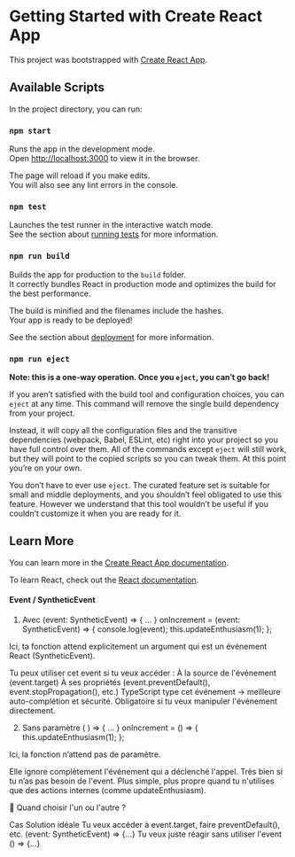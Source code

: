 # Getting Started with Create React App

This project was bootstrapped with [Create React App](https://github.com/facebook/create-react-app).

## Available Scripts

In the project directory, you can run:

### `npm start`

Runs the app in the development mode.\
Open [http://localhost:3000](http://localhost:3000) to view it in the browser.

The page will reload if you make edits.\
You will also see any lint errors in the console.

### `npm test`

Launches the test runner in the interactive watch mode.\
See the section about [running tests](https://facebook.github.io/create-react-app/docs/running-tests) for more information.

### `npm run build`

Builds the app for production to the `build` folder.\
It correctly bundles React in production mode and optimizes the build for the best performance.

The build is minified and the filenames include the hashes.\
Your app is ready to be deployed!

See the section about [deployment](https://facebook.github.io/create-react-app/docs/deployment) for more information.

### `npm run eject`

**Note: this is a one-way operation. Once you `eject`, you can’t go back!**

If you aren’t satisfied with the build tool and configuration choices, you can `eject` at any time. This command will remove the single build dependency from your project.

Instead, it will copy all the configuration files and the transitive dependencies (webpack, Babel, ESLint, etc) right into your project so you have full control over them. All of the commands except `eject` will still work, but they will point to the copied scripts so you can tweak them. At this point you’re on your own.

You don’t have to ever use `eject`. The curated feature set is suitable for small and middle deployments, and you shouldn’t feel obligated to use this feature. However we understand that this tool wouldn’t be useful if you couldn’t customize it when you are ready for it.

## Learn More

You can learn more in the [Create React App documentation](https://facebook.github.io/create-react-app/docs/getting-started).

To learn React, check out the [React documentation](https://reactjs.org/).


#### Event / SyntheticEvent

1. Avec (event: SyntheticEvent) => { ... }
onIncrement = (event: SyntheticEvent) => {
  console.log(event);
  this.updateEnthusiasm(1);
};

Ici, ta fonction attend explicitement un argument qui est un événement React (SyntheticEvent).

Tu peux utiliser cet event si tu veux accéder :
À la source de l'événement (event.target)
À ses propriétés (event.preventDefault(), event.stopPropagation(), etc.)
TypeScript type cet événement → meilleure auto-complétion et sécurité.
Obligatoire si tu veux manipuler l'événement directement.

2. Sans paramètre ( ) => { ... }
onIncrement = () => {
  this.updateEnthusiasm(1);
};

Ici, la fonction n’attend pas de paramètre.

Elle ignore complètement l'événement qui a déclenché l'appel.
Très bien si tu n’as pas besoin de l'event.
Plus simple, plus propre quand tu n'utilises que des actions internes (comme updateEnthusiasm).

🎯 Quand choisir l'un ou l'autre ?

Cas	Solution idéale
Tu veux accéder à event.target, faire preventDefault(), etc.	(event: SyntheticEvent) => {...}
Tu veux juste réagir sans utiliser l'event	() => {...}


